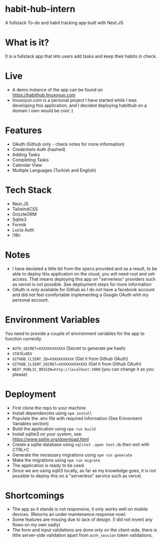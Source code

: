 # habit-hub-intern
A fullstack To-do and habit tracking app built with Next.JS

# What is it?

It is a fullstack app that lets users add tasks and keep their habits in check.

# Live 

- A demo instance of the app can be found on https://habithub.linuxoyun.com
- linuxoyun.com is a personal project I have started while I was developing this application, and I decided deploying habithub on a domain I own would be cool :) 

# Features
- OAuth (Github only - check notes for more information)
- Credentails Auth (hashed)
- Adding Tasks
- Completing Tasks
- Calendar View
- Multiple Languages (Turkish and English)

# Tech Stack
- Next.JS
- TailwindCSS
- DrizzleORM
- Sqlite3
- Formik
- Lucia Auth
- i18n

# Notes
  - I have deviated a little bit from the specs provided and as a result, to be able to deploy this application on the cloud, you will need root and ssh access. That means deploying this app on "serverless" providers such as vercel is not possible. See deployment steps for more information
  - OAuth is only available for Github as I do not have a facebook account and did not feel comfortable implementing a Google OAuth with my personal account.

# Environment Variables

You need to provide a couple of environment variables for the app to function correctly.
- `AUTH_SECRET=XXXXXXXXXXXX` (Secret to generate pw hash)
- `STATE=DEV`
- `GITHUB_CLIENT_ID=XXXXXXXXXXX` (Get it from Github OAuth)
- `GITHUB_CLIENT_SECRET=XXXXXXXXXXXXX` (Get it from Github OAuth)
- `NEXT_PUBLIC_ORIGIN=http://localhost:3000` (you can change it as you please)

 # Deployment 

- First clone the repo to your machine
- Install dependencies using `npm install`
- Populate the .env file with required information (See Enivorment Variables section)
- Build the application using `npm run build`
- Install sqlite3 on your system, see: https://www.sqlite.org/download.html
- Create a sqlite database using `sqlite3 .open test.db` then exit with CTRL+C
- Generate the necessary migrations using `npm run generate`
- Make the migrations using `npm run migrate`
- The application is ready to be used.
- Since we are using sqlit3 locally, as far as my knowledge goes, it is not possible to deploy this on a "serverless" service such as vercel.

# Shortcomings
- The app as it stands is not responsive, it only works well on mobile devices. (Returns an under maintenance response now)
- Some features are missing due to lack of design. (I did not invent any flows on my own sadly)
- The form and input validations are done only on the client-side, there is little server-side validation apart from `auth_session` token validations.

 


  
